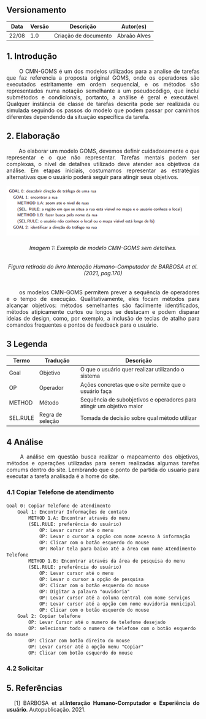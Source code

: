 ## Versionamento
|Data|Versão|Descrição|Autor(es)
|--|--|--|--|
|22/08|1.0|Criação de documento|Abraão Alves|

## 1. Introdução
<p align = "justify"> &emsp;&emsp; O CMN-GOMS é um dos modelos utilizados para a analise de tarefas que faz referencia a proposta original GOMS, onde os operadores são executados estritamente em ordem sequencial,
e os métodos são representados numa notação semelhante a um pseudocódigo, que inclui submétodos e
condicionais, portanto, a análise é geral e executável. Qualquer instância de classe de tarefas descrita pode ser realizada ou simulada seguindo os passos do modelo que podem passar por caminhos diferentes dependendo da situação específica da tarefa. </p>




## 2. Elaboração
<p align = "justify"> &emsp;&emsp; Ao elaborar um modelo GOMS, devemos definir cuidadosamente o que representar e o que não representar. Tarefas mentais podem ser complexas, o nível de detalhes utilizado deve atender aos
objetivos da análise. Em etapas iniciais, costumamos representar as estratégias alternativas que o usuário
poderá seguir para atingir seus objetivos. </p>

<center><img src="../../images/analiseTarefas/cmn-goms-modelo.png"></center>
<h6 align = "center">Imagem 1: Exemplo de modelo CMN-GOMS sem detalhes.</h6>
<h6 align = "center">Figura retirada do livro Interação Humano-Computador de BARBOSA et al. (2021, pag.170)</h6>

<p align = "justify">  &emsp;&emsp;  os modelos CMN-GOMS permitem prever a sequência de operadores e o tempo
de execução. Qualitativamente, eles focam métodos para alcançar objetivos: métodos semelhantes são facilmente identificados, métodos atipicamente curtos ou longos se destacam e podem disparar ideias de
design, como, por exemplo, a inclusão de teclas de atalho para comandos frequentes e pontos de feedback
para o usuário.</p>

## 3 Legenda

|Termo|Tradução|Descrição|
|--|--|--|
|Goal|Objetivo|O que o usuário quer realizar utilizando o sistema|
|OP|Operador|Ações concretas que o site permite que o usuário faça|
|METHOD|Método|Sequência de subobjetivos e operadores para atingir um objetivo maior|
|SEL.RULE|Regra de seleção	| Tomada de decisão sobre qual método utilizar|

## 4 Análise
<p align = "justify">  &emsp;&emsp; A análise em questão busca realizar o mapeamento dos objetivos, métodos e operações utilizadas para serem realizadas algumas tarefas comums dentro do site. Lembrando que  o ponto de partida do usuario para executar a tarefa analisada é a home do site.</p>

### 4.1 Copiar Telefone de atendimento
~~~
Goal 0: Copiar Telefone de atendimento
    Goal 1: Encontrar Informações de contato
        METHOD 1.A: Encontrar através do menu
        (SEL.RULE: preferência do usuário)
            OP: Levar cursor até o menu
            OP: Levar o cursor a opção com nome acesso à informação
            OP: Clicar com o botão esquerdo do mouse
            OP: Rolar tela para baixo até a área com nome Atendimento Telefone
        METHOD 1.B: Encontrar através da área de pesquisa do menu
        (SEL.RULE: preferência do usuário)
            OP: Levar cursor até o menu
            OP: Levar o cursor a opção de pesquisa 
            OP: Clicar com o botão esquerdo do mouse
            OP: Digitar a palavra "ouvidoria"
            OP: Levar cursor até a coluna central com nome serviços
            OP: Levar cursor até a opção com nome ouvidoria municipal
            OP: Clicar com o botão esquerdo do mouse
    Goal 2: Copiar telefone
        OP: Levar Cursor até o numero de telefone desejado
        OP: selecionar todo o numero de telefone com o botão esquerdo do mouse
        OP: Clicar com botão direito do mouse
        OP: Levar cursor até a opção menu "Copiar"
        OP: Clicar com botão esquerdo do mouse
~~~

### 4.2 Solicitar 
## 5. Referências

<p style="text-align: justify; text-indent: 20px">[1] BARBOSA et al.<b>Interação Humano-Computador e Experiência do usuário</b>. Autopublicação. 2021.</p>